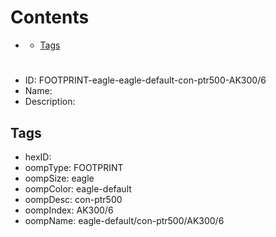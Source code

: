 



Contents
========

* [](#)
	* [Tags](#tags)

# 

- ID: FOOTPRINT-eagle-eagle-default-con-ptr500-AK300/6
- Name: 
- Description: 

## Tags

- hexID: 
- oompType: FOOTPRINT
- oompSize: eagle
- oompColor: eagle-default
- oompDesc: con-ptr500
- oompIndex: AK300/6
- oompName: eagle-default/con-ptr500/AK300/6
